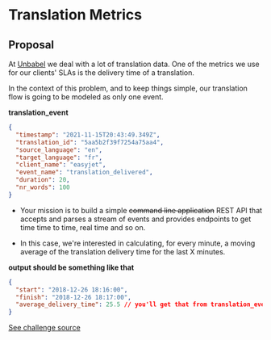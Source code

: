 # Translation Metrics

## Proposal

At [Unbabel](https://github.com/Unbabel) we deal with a lot of translation data. One of the metrics we use for our clients' SLAs is the delivery time of a translation.

In the context of this problem, and to keep things simple, our translation flow is going to be modeled as only one event.

**translation_event**

```json
{
  "timestamp": "2021-11-15T20:43:49.349Z",
  "translation_id": "5aa5b2f39f7254a75aa4",
  "source_language": "en",
  "target_language": "fr",
  "client_name": "easyjet",
  "event_name": "translation_delivered",
  "duration": 20,
  "nr_words": 100
}
```

- Your mission is to build a simple ~~command line application~~ REST API that accepts and parses a stream of events and provides endpoints to get time time to time, real time and so on.

- In this case, we're interested in calculating, for every minute, a moving average of the translation delivery time for the last X minutes.

**output should be something like that**

```json
{
  "start": "2018-12-26 18:16:00",
  "finish": "2018-12-26 18:17:00",
  "average_delivery_time": 25.5 // you'll get that from translation_event.duration
}
```

[See challenge source](https://github.com/Unbabel/backend-engineering-challenge)
